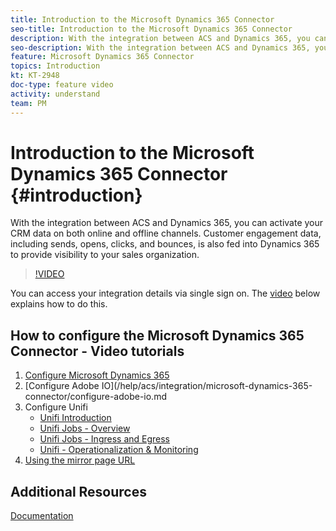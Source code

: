 ```yaml
---
title: Introduction to the Microsoft Dynamics 365 Connector
seo-title: Introduction to the Microsoft Dynamics 365 Connector
description: With the integration between ACS and Dynamics 365, you can activate your CRM data on both online and offline channels. Customer engagement data, including sends, opens, clicks, and bounces, is also fed into Dynamics 365 to provide visibility to your sales organization.
seo-description: With the integration between ACS and Dynamics 365, you can activate your CRM data on both online and offline channels. Customer engagement data, including sends, opens, clicks, and bounces, is also fed into Dynamics 365 to provide visibility to your sales organization.
feature: Microsoft Dynamics 365 Connector
topics: Introduction
kt: KT-2948
doc-type: feature video
activity: understand
team: PM
---
```


# Introduction to the Microsoft Dynamics 365 Connector {#introduction}

With the integration between ACS and Dynamics 365, you can activate your CRM data on both online and offline channels. Customer engagement data, including sends, opens, clicks, and bounces, is also fed into Dynamics 365 to provide visibility to your sales organization.

>[!VIDEO](https://video.tv.adobe.com/v/27975?quality=12)

You can access your integration details via single sign on. The [video](/help/acs/integration/microsoft-dynamics-365-connector/single-sign-on.md) below explains how to do this.

## How to configure the Microsoft Dynamics 365 Connector - Video tutorials

1. [Configure Microsoft Dynamics 365](/help/acs/integration/microsoft-dynamics-365-connector/configure-microsoft-dynamics-365.md)
2. [Configure Adobe IO](/help/acs/integration/microsoft-dynamics-365-connector/configure-adobe-io.md
3. Configure Unifi
   * [Unifi Introduction](/help/acs/integration/microsoft-dynamics-365-connector/unifi-introduction.md)
   * [Unifi Jobs - Overview](/help/acs/integration/microsoft-dynamics-365-connector/configure-unifi-jobs-overview.md)
   * [Unifi Jobs - Ingress and Egress](/help/acs/integration/microsoft-dynamics-365-connector/configure-unifi-jobs-ingress-egress.md)
   * [Unifi - Operationalization & Monitoring](/help/acs/integration/microsoft-dynamics-365-connector/configure-unifi-operalization-and-monitoring.md)
4. [Using the mirror page URL](/help/acs/integration/microsoft-dynamics-365-connector/mirror-page-url.md)

## Additional Resources

[Documentation](https://helpx-internal.corp.adobe.com/content/help/en/campaign/kb/acs-ms-dynamics.html)
